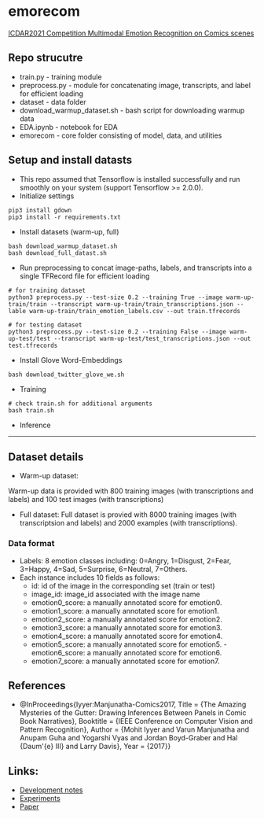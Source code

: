 # emorecom
[ICDAR2021 Competition Multimodal Emotion Recognition on Comics scenes](https://sites.google.com/view/emotion-recognition-for-comics)

## Repo strucutre
* train.py - training module
* preprocess.py - module for concatenating image, transcripts, and label for efficient loading
* dataset - data folder
* download_warmup_dataset.sh - bash script for downloading warmup data
* EDA.ipynb - notebook for EDA
* emorecom - core folder consisting of model, data, and utilities

## Setup and install datasts
* This repo assumed that Tensorflow is installed successfully and run smoothly on your system (support Tensorflow >= 2.0.0).
* Initialize settings
```
pip3 install gdown
pip3 install -r requirements.txt
```
* Install datasets (warm-up, full)
```
bash download_warmup_dataset.sh
bash download_full_datast.sh
```
* Run preprocessing to concat image-paths, labels, and transcripts into a single TFRecord file for efficient loading
```
# for training dataset
python3 preprocess.py --test-size 0.2 --training True --image warm-up-train/train --transcript warm-up-train/train_transcriptions.json --lable warm-up-train/train_emotion_labels.csv --out train.tfrecords

# for testing dataset
python3 preprocess.py --test-size 0.2 --training False --image warm-up-test/test --transcript warm-up-test/test_transcriptions.json --out test.tfrecords
```
* Install Glove Word-Embeddings
```
bash download_twitter_glove_we.sh
```
* Training
```
# check train.sh for additional arguments
bash train.sh
```
* Inference

---
## Dataset details
* Warm-up dataset:

Warm-up data is provided with 800 training images (with transcriptions and labels) and 100 test images (with transcriptions)

* Full dataset:
Full dataset is provied with 8000 training images (with transcriptsion and labels) and 2000 examples (with transcriptions).

### Data format
* Labels: 8 emotion classes including: 0=Angry, 1=Disgust, 2=Fear, 3=Happy, 4=Sad, 5=Surprise, 6=Neutral, 7=Others.
* Each instance includes 10 fields as follows:
  - id: id of the image in the corresponding set (train or test)
  - image_id: image_id associated with the image name
  - emotion0_score: a manually annotated score for emotion0.
  - emotion1_score: a manually annotated score for emotion1.
  - emotion2_score: a manually annotated score for emotion2.
  - emotion3_score: a manually annotated score for emotion3.
  - emotion4_score: a manually annotated score for emotion4.
  - emotion5_score: a manually annotated score for emotion5. - emotion6_score: a manually annotated score for emotion6.
  - emotion7_score: a manually annotated score for emotion7. 
  
  
## References
* @InProceedings{Iyyer:Manjunatha-Comics2017,
    Title = {The Amazing Mysteries of the Gutter: Drawing Inferences Between Panels in Comic Book Narratives},
    Booktitle = {IEEE Conference on Computer Vision and Pattern Recognition},
    Author = {Mohit Iyyer and Varun Manjunatha and Anupam Guha and Yogarshi Vyas and Jordan Boyd-Graber and Hal {Daum\'{e} III} and Larry Davis},
    Year = {2017}}

## Links:
* [Development notes](https://docs.google.com/document/d/17BGFi8YUqokERZbYnPg0FlMADV-3krUJuTKWczcYrDo/edit?usp=sharing)
* [Experiments](https://docs.google.com/spreadsheets/d/1GZV19w2ddYoYJtQ2RqjkJNh8_IwnGTmslvtFRb-4G1Q/edit?usp=sharing)
* [Paper](https://docs.google.com/document/d/17BGFi8YUqokERZbYnPg0FlMADV-3krUJuTKWczcYrDo/edit?usp=sharing)
